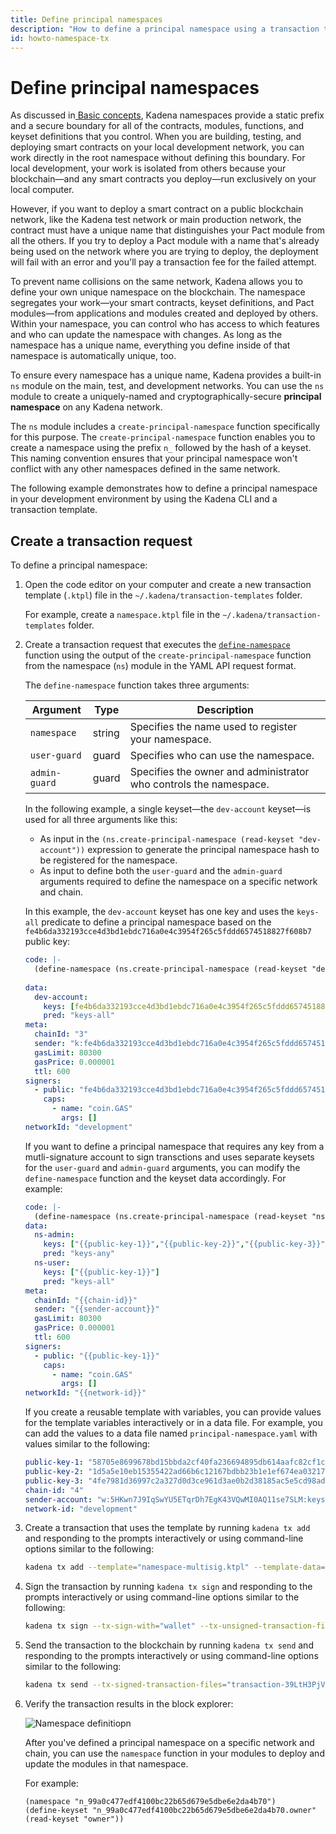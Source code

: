 ```yaml
---
title: Define principal namespaces
description: "How to define a principal namespace using a transaction template and the Kadena CLI."
id: howto-namespace-tx
---
```


# Define principal namespaces

As discussed in[ Basic concepts](/smart-contracts/basic-concepts), Kadena namespaces provide a static prefix and a secure boundary for all of the contracts, modules, functions, and keyset definitions that you control.
When you are building, testing, and deploying smart contracts on your local development network, you can work directly in the root namespace without defining this boundary. 
For local development, your work is isolated from others because your blockchain—and any smart contracts you deploy—run exclusively on your local computer.

However, if you want to deploy a smart contract on a public blockchain network, like the Kadena test network or main production network, the contract must have a unique name that distinguishes your Pact module from all the others. 
If you try to deploy a Pact module with a name that's already being used on the network where you are trying to deploy, the deployment will fail with an error and you'll pay a transaction fee for the failed attempt.

To prevent name collisions on the same network, Kadena allows you to define your own unique namespace on the blockchain. 
The namespace segregates your work—your smart contracts, keyset definitions, and Pact modules—from applications and modules created and deployed by others. 
Within your namespace, you can control who has access to which features and who can update the namespace with changes. 
As long as the namespace has a unique name, everything you define inside of that namespace is automatically unique, too.

To ensure every namespace has a unique name, Kadena provides a built-in `ns` module on the main, test, and development networks.
You can use the `ns` module to create a uniquely-named and cryptographically-secure **principal namespace** on any Kadena network. 

The `ns` module includes a `create-principal-namespace` function specifically for this purpose. 
The `create-principal-namespace` function enables you to create a namespace using the prefix `n_` followed by the hash of a keyset. 
This naming convention ensures that your principal namespace won't conflict with any other namespaces defined in the same network.

The following example demonstrates how to define a principal namespace in your development environment by using the Kadena CLI and a transaction template.

## Create a transaction request

To define a principal namespace:

1. Open the code editor on your computer and create a new transaction template (`.ktpl`) file in the `~/.kadena/transaction-templates` folder.
   
   For example, create a `namespace.ktpl` file in the `~/.kadena/transaction-templates` folder.

2. Create a transaction request that executes the [`define-namespace`](/pact-5/general/define-namespace) function using the output of the `create-principal-namespace` function from the namespace (`ns`) module in the YAML API request format.
   
   The `define-namespace` function takes three arguments:

   | Argument | Type | Description |
   | -------- | ---- | ----------- |
   | `namespace` | string | Specifies the name used to register your namespace.|
   | `user-guard` | guard | Specifies who can use the namespace.|
   | `admin-guard` | guard | Specifies the owner and administrator who controls the namespace.|
   
   In the following example, a single keyset—the `dev-account` keyset—is used for all three arguments like this:
   
   - As input in the `(ns.create-principal-namespace (read-keyset "dev-account"))` expression to generate the principal namespace hash to be registered for the namespace.
   - As input to define both the `user-guard` and the `admin-guard` arguments required to define the namespace on a specific network and chain.
   
   In this example, the `dev-account` keyset has one key and uses the `keys-all` predicate to define a principal namespace based on the `fe4b6da332193cce4d3bd1ebdc716a0e4c3954f265c5fddd6574518827f608b7` public key:
   
   ```yaml
   code: |-
     (define-namespace (ns.create-principal-namespace (read-keyset "dev-account")) (read-keyset "dev-account") (read-keyset "dev-account"))
     
   data:
     dev-account:
       keys: [fe4b6da332193cce4d3bd1ebdc716a0e4c3954f265c5fddd6574518827f608b7]
       pred: "keys-all"
   meta:
     chainId: "3"
     sender: "k:fe4b6da332193cce4d3bd1ebdc716a0e4c3954f265c5fddd6574518827f608b7"
     gasLimit: 80300
     gasPrice: 0.000001
     ttl: 600
   signers:
     - public: "fe4b6da332193cce4d3bd1ebdc716a0e4c3954f265c5fddd6574518827f608b7"
       caps:
         - name: "coin.GAS"
           args: []
   networkId: "development"
   ```

   If you want to define a principal namespace that requires any key from a mutli-signature account to sign transctions and uses separate keysets for the `user-guard` and `admin-guard` arguments, you can modify the `define-namespace` function and the keyset data accordingly.
   For example:

   ```yaml
   code: |-
     (define-namespace (ns.create-principal-namespace (read-keyset "ns-admin")) (read-keyset "ns-user") (read-keyset "ns-admin"))
   data:
     ns-admin:
       keys: ["{{public-key-1}}","{{public-key-2}}","{{public-key-3}}"]
       pred: "keys-any"
     ns-user:
       keys: ["{{public-key-1}}"]
       pred: "keys-all"
   meta:
     chainId: "{{chain-id}}"
     sender: "{{sender-account}}"
     gasLimit: 80300
     gasPrice: 0.000001
     ttl: 600
   signers:
     - public: "{{public-key-1}}"
       caps:
         - name: "coin.GAS"
           args: []
   networkId: "{{network-id}}"
   ```

   If you create a reusable template with variables, you can provide values for the template variables interactively or in a data file.
   For example, you can add the values to a data file named `principal-namespace.yaml` with values similar to the following:

   ```yaml
   public-key-1: "58705e8699678bd15bbda2cf40fa236694895db614aafc82cf1c06c014ca963c"
   public-key-2: "1d5a5e10eb15355422ad66b6c12167bdbb23b1e1ef674ea032175d220b242ed4"
   public-key-3: "4fe7981d36997c2a327d0d3ce961d3ae0b2d38185ac5e5cd98ad90140bc284d0"
   chain-id: "4"
   sender-account: "w:5HKwn7J9IqSwYU5ETqrDh7EgK43VQwMI0AQ11se7SLM:keys-any"
   network-id: "development"
   ```

3. Create a transaction that uses the template by running `kadena tx add` and responding to the prompts interactively or using command-line options similar to the following:
   
   ```bash
   kadena tx add --template="namespace-multisig.ktpl" --template-data="principal-namespace.yaml" --out-file="multisig.json" 
   ```

4. Sign the transaction by running `kadena tx sign` and responding to the prompts interactively or using command-line options similar to the following:
   
   ```bash
   kadena tx sign --tx-sign-with="wallet" --tx-unsigned-transaction-files="multisig.json" --wallet-name="pistolas-wallet" 
   ```

5. Send the transaction to the blockchain by running `kadena tx send` and responding to the prompts interactively or using command-line options similar to the following:
   
   ```bash
   kadena tx send --tx-signed-transaction-files="transaction-39LtH3PjVf-signed.json" --tx-transaction-network="devnet" 
   ```

6. Verify the transaction results in the block explorer:
   
   ![Namespace definitiopn](/img/tx-namespace.jpg)

   After you've defined a principal namespace on a specific network and chain, you can use the `namespace` function in your modules to deploy and update the modules in that namespace.

   For example:

   ```pact
   (namespace "n_99a0c477edf4100bc22b65d679e5dbe6e2da4b70")
   (define-keyset "n_99a0c477edf4100bc22b65d679e5dbe6e2da4b70.owner" (read-keyset "owner"))
   ```